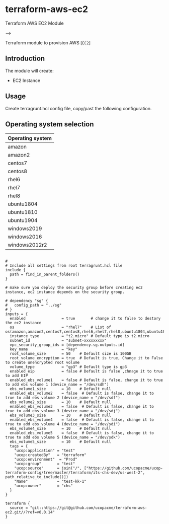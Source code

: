 # terraform-aws-ec2
Terraform AWS EC2 Module


-->

Terraform module to provision AWS [`EC2`]



## Introduction

The module will create:

* EC2 Instance


## Usage
Create terragrunt.hcl config file, copy/past the following configuration.

## Operating system selection

|Operating system|
|----------------|
| amazon         |
| amazon2        |
| centos7        | 
| centos8        |
| rhel6          |
| rhel7          |
| rhel8          |
| ubuntu1804     |
| ubuntu1810     |
| ubuntu1904     |
| windows2019    |
| windows2016    |
| windows2012r2  |


```hcl

#
# Include all settings from root terragrunt.hcl file
include {
  path = find_in_parent_folders()
}

# make sure you deploy the security group before creating ec2 instance, ec2 instance depends on the security group.

# dependency "sg" {
#   config_path = "../sg"
# }
inputs = {
  enabled                = true       # change it to false to destory the ec2 instance
  os                     = "rhel7"    # List of os(amazon,amazon2,centos7,centos8,rhel6,rhel7,rhel8,ubuntu1804,ubuntu1810,ubuntu1904,windows2019,windows2016,windows2012r2)
  instance_type          = "t2.micro" # Default type is t2.micro
  subnet_id              = "subnet-xxxxxxxxx"
  vpc_security_group_ids = [dependency.sg.outputs.id]
  key_name               = "key"
  root_volume_size       = 50    # Default size is 100GB
  root_volume_encryption = true  # Default is true, Change it to False to create unencrypted root volume
  volume_type            = "gp3" # Default type is gp3
  enabled_eip            = false # Default is false ,chnage it to true to add EIP
  enabled_ebs_volume1    = false # Default is false, change it to true to add ebs volume 1 (device_name = "/dev/sdh")
  ebs_volume1_size       = 10    # Default null
  enabled_ebs_volume2    = false  # Default is false, change it to true to add ebs volume 2 (device_name = "/dev/sdf")
  ebs_volume2_size       = 10    # Default null
  enabled_ebs_volume3    = false  # Default is false, change it to true to add ebs volume 3 (device_name = "/dev/sdj")
  ebs_volume3_size       = 10    # Default null
  enabled_ebs_volume4    = false  # Default is false, change it to true to add ebs volume 4 (device_name = "/dev/sdi")
  ebs_volume4_size       = 10    # Default null
  enabled_ebs_volume5    = false  # Default is false, change it to true to add ebs volume 5 (device_name = "/dev/sdk")
  ebs_volume5_size       = 10    # Default null
  tags = {
    "ucop:application" = "test"
    "ucop:createdBy"   = "terraform"
    "ucop:environment"  = "Prod"
    "ucop:group"       = "test"
    "ucop:source"      = join("/", ["https://github.com/ucopacme/ucop-terraform-config/tree/master/terraform/its-chs-dev/us-west-2", path_relative_to_include()])
    "Name"             = "test-kk-1"
    "ucop:owner"       = "chs"
  }
}

terraform {
  source = "git::https://git@github.com/ucopacme/terraform-aws-ec2.git//?ref=v0.0.14"
}
